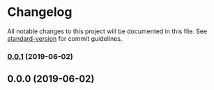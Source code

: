 # Changelog

All notable changes to this project will be documented in this file. See [standard-version](https://github.com/conventional-changelog/standard-version) for commit guidelines.

### [0.0.1](https://github.com/tonyrud/custom-vue-components/compare/v0.0.0...v0.0.1) (2019-06-02)



## 0.0.0 (2019-06-02)
